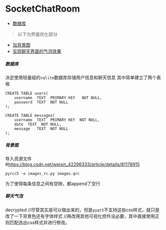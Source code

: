 # SocketChatRoom
- [数据库](#数据库)

> 以下为界面优化部分
- [加背景图](#背景图)
- [实现聊天界面的气泡效果](#聊天气泡)


##### 数据库
决定使用轻量级的`sqlite`数据库存储用户信息和聊天信息
其中简单建立了两个表格 

```
CREATE TABLE users(
    username  TEXT  PRIMARY KEY   NOT NULL,
    password  TEXT  NOT NULL
);

CREATE TABLE messages(
    username  TEXT  PRIMARY KEY  NOT NULL,
    date  TEXT  NOT NULL,
    message   TEXT  NOT NULL
);
```
##### 背景图
导入资源文件 #https://blog.csdn.net/weixin_42296333/article/details/81178915
```
pyrcc5 -o images_rc.py images.qrc
```
为了使得每条信息之间有空隙，都append了空行
##### 聊天气泡
decrypted
//尽管其实是可以做出来的，但是`pyqt5`不支持这些css样式，就只是改了一下背景色还有字体样式
//再改用其他可视化控件没必要，其中直接使用正则匹配选出css样式并进行修改。